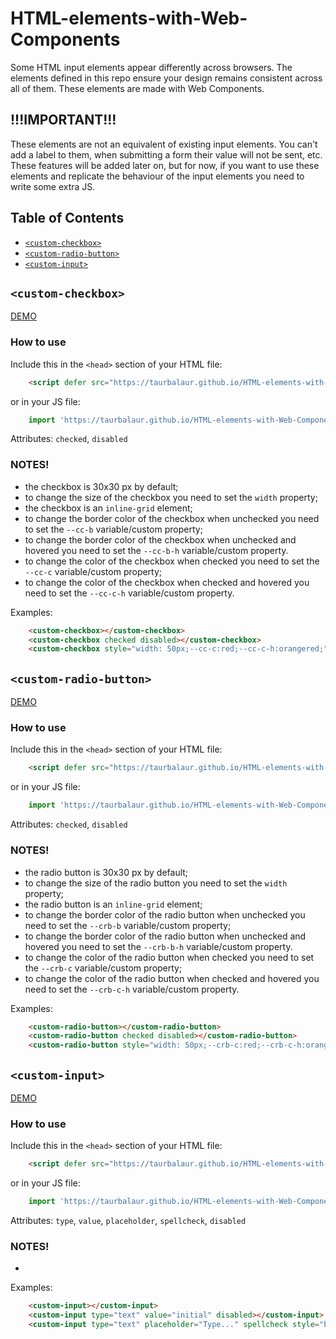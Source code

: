 # HTML-elements-with-Web-Components
Some HTML input elements appear differently across browsers. The elements defined in this repo ensure your design remains consistent across all of them. These elements are made with Web Components. 

## !!!IMPORTANT!!!
These elements are not an equivalent of existing input elements. You can't add a label to them, when submitting a form their value will not be sent, etc. These features will be added later on, but for now, if you want to use these elements and replicate the behaviour of the input elements you need to write some extra JS.

## Table of Contents
- [`<custom-checkbox>`](#custom-checkbox)
- [`<custom-radio-button>`](#custom-radio-button)
- [`<custom-input>`](#custom-input)

## `<custom-checkbox>`
[DEMO](https://taurbalaur.github.io/HTML-elements-with-Web-Components/#cc)

### How to use
Include this in the `<head>` section of your HTML file:
```html
	<script defer src="https://taurbalaur.github.io/HTML-elements-with-Web-Components/custom-checkbox/custom-checkbox-script.min.js"></script>
```
or in your JS file:
```js
	import 'https://taurbalaur.github.io/HTML-elements-with-Web-Components/custom-checkbox/custom-checkbox-script.min.js';
```
Attributes: `checked`, `disabled`

### NOTES!
- the checkbox is 30x30 px by default;
- to change the size of the checkbox you need to set the `width` property;
- the checkbox is an `inline-grid` element;
- to change the border color of the checkbox when unchecked you need to set the `--cc-b` variable/custom property;
- to change the border color of the checkbox when unchecked and hovered you need to set the `--cc-b-h` variable/custom property.
- to change the color of the checkbox when checked you need to set the `--cc-c` variable/custom property;
- to change the color of the checkbox when checked and hovered you need to set the `--cc-c-h` variable/custom property.

Examples:
```html
	<custom-checkbox></custom-checkbox>
	<custom-checkbox checked disabled></custom-checkbox>
	<custom-checkbox style="width: 50px;--cc-c:red;--cc-c-h:orangered;"></custom-checkbox>
```

## `<custom-radio-button>`
[DEMO](https://taurbalaur.github.io/HTML-elements-with-Web-Components/#crb)

### How to use
Include this in the `<head>` section of your HTML file:
```html
	<script defer src="https://taurbalaur.github.io/HTML-elements-with-Web-Components/custom-radio-button/custom-radio-button-script.min.js"></script>
```
or in your JS file:
```js
	import 'https://taurbalaur.github.io/HTML-elements-with-Web-Components/custom-radio-button/custom-radio-button-script.min.js';
```
Attributes: `checked`, `disabled`

### NOTES!
- the radio button is 30x30 px by default;
- to change the size of the radio button you need to set the `width` property;
- the radio button is an `inline-grid` element;
- to change the border color of the radio button when unchecked you need to set the `--crb-b` variable/custom property;
- to change the border color of the radio button when unchecked and hovered you need to set the `--crb-b-h` variable/custom property.
- to change the color of the radio button when checked you need to set the `--crb-c` variable/custom property;
- to change the color of the radio button when checked and hovered you need to set the `--crb-c-h` variable/custom property.

Examples:
```html
	<custom-radio-button></custom-radio-button>
	<custom-radio-button checked disabled></custom-radio-button>
	<custom-radio-button style="width: 50px;--crb-c:red;--crb-c-h:orangered;"></custom-radio-button>
```

## `<custom-input>`
[DEMO](https://taurbalaur.github.io/HTML-elements-with-Web-Components/#ci)

### How to use
Include this in the `<head>` section of your HTML file:
```html
	<script defer src="https://taurbalaur.github.io/HTML-elements-with-Web-Components/custom-radio-button/custom-input.min.js"></script>
```
or in your JS file:
```js
	import 'https://taurbalaur.github.io/HTML-elements-with-Web-Components/custom-radio-button/custom-input.min.js';
```
Attributes: `type`, `value`, `placeholder`, `spellcheck`, `disabled`

### NOTES!
- 

Examples:
```html
	<custom-input></custom-input>
	<custom-input type="text" value="initial" disabled></custom-input>
	<custom-input type="text" placeholder="Type..." spellcheck style="background-color:orangered;"></custom-input>
```
